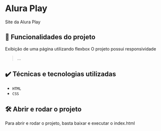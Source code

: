 # Alura Play

Site da Alura Play

## 🔨 Funcionalidades do projeto

Exibição de uma página utilizando flexbox 
O projeto possui responsividade 
> ...

## ✔️ Técnicas e tecnologias utilizadas

- `HTML`
- `CSS`

## 🛠️ Abrir e rodar o projeto

Para abrir e rodar o projeto, basta baixar e executar o index.html